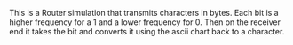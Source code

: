 This is a Router simulation that transmits characters in bytes. Each bit is a higher frequency for a 1 and a lower frequency for 0. Then on the receiver end it takes the bit and converts it using the ascii chart back to a character.

